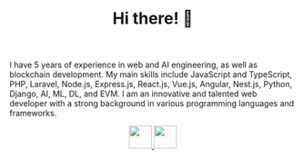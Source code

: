 <!-- Thanks to https://github.com/AlexHong/github-profile-readme-generator -->

<header>
  <h1 align="center">Hi there! 👋</h1>
</header>

I have 5 years of experience in web and AI engineering, as well as blockchain development. My main skills include JavaScript and TypeScript, PHP, Laravel, Node.js, Express.js, React.js, Vue.js, Angular, Nest.js, Python, Django, AI, ML, DL, and EVM. I am an innovative and talented web developer with a strong background in various programming languages and frameworks.

<section align='left'>
  <p align='center'>
  <!--   <a href="mailto:david.ilyin.990218@outlook.com" target="_blank">
      <img src="https://img.shields.io/badge/Gmail-D14836?style=for-the-badge&logo=gmail&logoColor=white" alt="Gmail">
    </a> -->
    <a href="mailto:james.liu.vectorspace@gmail.com">
          <img src='https://img.icons8.com/fluency/344/gmail-new.png' height="40">
    </a>
    <a href="https://join.skype.com/invite/e5bmRlbrIJ0Y" target="_blank">
      <img src='https://img.icons8.com/color/344/skype.png' height="40">
    </a>
  <!--   <a href="https://t.me/kendson" target="_blank">
      <img src="https://img.shields.io/badge/Telegram-0078d4?style=for-the-badge&logo=telegram&logoColor=white" alt="Telegram">
    </a> -->
  </p>

</section>
